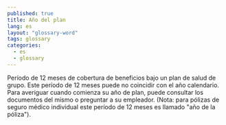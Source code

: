 ```yaml
---
published: true
title: Año del plan
lang: es
layout: "glossary-word"
tags: glossary
categories:
  - es
  - glossary
---
```


Período de 12 meses de cobertura de beneficios bajo un plan de salud de grupo. Este período de 12 meses puede no coincidir con el año calendario. Para averiguar cuando comienza su año de plan, puede consultar los documentos del mismo o preguntar a su empleador. (Nota: para pólizas de seguro médico individual este período de 12 meses es llamado "año de la póliza").

